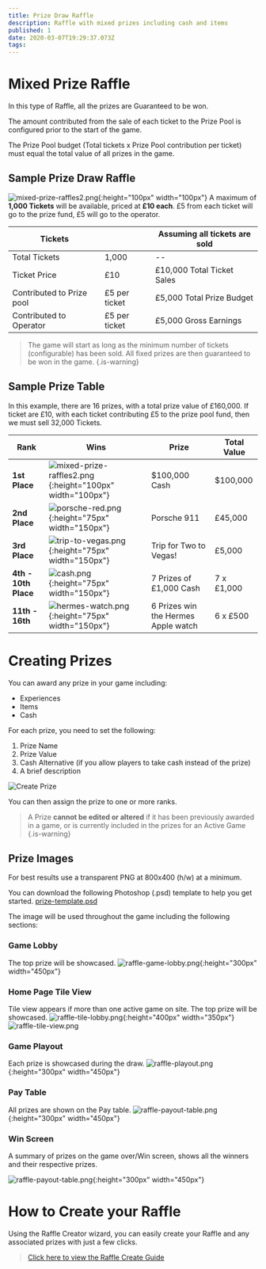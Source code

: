 ```yaml
---
title: Prize Draw Raffle
description: Raffle with mixed prizes including cash and items
published: 1
date: 2020-03-07T19:29:37.073Z
tags: 
---
```



# Mixed Prize Raffle

In this type of Raffle, all the prizes are Guaranteed to be won.

The amount contributed from the sale of each ticket to the Prize Pool is configured prior to the start of the game. 

The Prize Pool budget (Total tickets x Prize Pool contribution per ticket) must equal the total value of all prizes in the game.



## Sample Prize Draw  Raffle
![mixed-prize-raffles2.png](/mixed-prize-raffles2.png){:height="100px" width="100px"}
A maximum of **1,000 Tickets** will be available, priced at **£10 each**. 
£5 from each ticket will go to the prize fund, £5 will go to the operator.

|Tickets | | Assuming all tickets are sold| 
|--| --| --| 
|Total Tickets| 1,000 | --| 
|Ticket Price| £10 | £10,000 Total Ticket Sales | 
|Contributed to Prize pool| £5 per ticket| £5,000 Total Prize Budget|
|Contributed to Operator| £5 per ticket | £5,000 Gross Earnings| 


> The game will start as long as the minimum number of tickets (configurable) has been sold. All fixed prizes are then guaranteed to be won in the game. 
{.is-warning}


## Sample Prize Table

In this example, there are 16 prizes, with a total prize value of £160,000.
If ticket are £10, with each ticket contributing £5 to the prize pool fund, then we must sell 32,000 Tickets.

| Rank     | Wins  | Prize | Total Value      |        
|---------------|---------|----------------------------------|--|
| **1st Place**   | ![mixed-prize-raffles2.png](/mixed-prize-raffles2.png){:height="100px" width="100px"} |      $100,000 Cash            | $100,000           |           
| **2nd Place**     |![porsche-red.png](/porsche-red.png){:height="75px" width="150px"}  | Porsche 911            | £45,000            |        
| **3rd Place**      | ![trip-to-vegas.png](/trip-to-vegas.png){:height="75px" width="150px"}      | Trip for Two to Vegas!                       | £5,000     |    
| **4th - 10th Place**     |![cash.png](/cash.png){:height="75px" width="150px"}    | 7 Prizes of £1,000 Cash                       | 7 x £1,000      |      
| **11th - 16th**     |![hermes-watch.png](/hermes-watch.png){:height="75px" width="150px"}   | 6 Prizes win the Hermes Apple watch                        | 6 x £500  |


# Creating Prizes

You can award any prize in your game including:

- Experiences
- Items
- Cash


For each prize, you need to set the following:

1. Prize Name
2. Prize Value
3. Cash Alternative (if you allow players to take cash instead of the prize)
4. A brief description

![Create Prize](/uploads/create-prize.png "Create Prize")

You can then assign the prize to one or more ranks.

> A Prize **cannot be edited or altered** if it has been previously awarded in a game, or is currently included in the prizes for an Active Game
{.is-warning}



## Prize Images

For best results use a transparent PNG at 800x400 (h/w) at a minimum.

You can download the following Photoshop (.psd) template to help you get started.
[prize-template.psd](/prize-template.psd)

The image will be used throughout the game including the following sections:

### Game Lobby
The top prize will be showcased.
![raffle-game-lobby.png](/raffle-game-lobby.png){:height="300px" width="450px"}

### Home Page Tile View 
Tile view appears if more than one active game on site. The top prize will be showcased.
![raffle-tile-lobby.png](/raffle-tile-lobby.png){:height="400px" width="350px"}
![raffle-tile-view.png](/raffle-tile-view.png)


### Game Playout
Each prize is showcased during the draw.
![raffle-playout.png](/raffle-playout.png){:height="300px" width="450px"}

### Pay Table

All prizes are shown on the Pay table.
![raffle-payout-table.png](/raffle-payout-table.png){:height="300px" width="450px"}

### Win Screen

A summary of prizes on the game over/Win screen, shows all the winners and their respective prizes.


![raffle-payout-table.png](/raffle-win-screen.png){:height="300px" width="450px"}




# How to Create your Raffle

Using the Raffle Creator wizard, you can easily create your Raffle and any associated prizes with just a few clicks.

> [Click here to view the Raffle Create Guide](https://docs.bonoboplc.com/administration/games/raffle)

